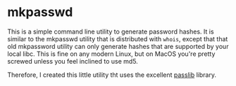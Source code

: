 # mkpasswd
This is a simple command line utility to generate password hashes.  It is similar to the mkpasswd utility that is
distributed with `whois`, except that that old mkpassword utility can only generate hashes that are supported by your
local libc.  This is fine on any modern Linux, but on MacOS you're pretty screwed unless you feel inclined to use md5.

Therefore, I created this little utility tht uses the excellent [passlib](https://passlib.readthedocs.io/en/stable/)
library.
